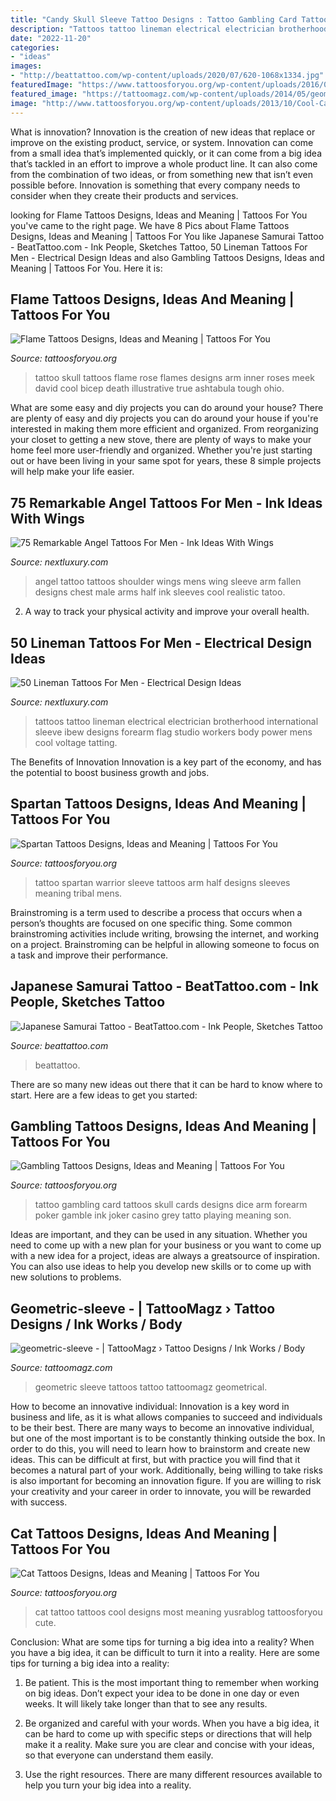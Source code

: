 ```yaml
---
title: "Candy Skull Sleeve Tattoo Designs : Tattoo Gambling Card Tattoos Skull Cards Designs Dice Arm Forearm Poker Gamble Ink Joker Casino Grey Tatto Playing Meaning Son"
description: "Tattoos tattoo lineman electrical electrician brotherhood international sleeve ibew designs forearm flag studio workers body power mens cool voltage tatting"
date: "2022-11-20"
categories:
- "ideas"
images:
- "http://beattattoo.com/wp-content/uploads/2020/07/620-1068x1334.jpg"
featuredImage: "https://www.tattoosforyou.org/wp-content/uploads/2016/05/Spartan-Tattoo-Sleeve.jpg"
featured_image: "https://tattoomagz.com/wp-content/uploads/2014/05/geometric-sleeve.jpg"
image: "http://www.tattoosforyou.org/wp-content/uploads/2013/10/Cool-Cat-Tattoos.jpg"
---
```



What is innovation?
Innovation is the creation of new ideas that replace or improve on the existing product, service, or system. Innovation can come from a small idea that’s implemented quickly, or it can come from a big idea that’s tackled in an effort to improve a whole product line. It can also come from the combination of two ideas, or from something new that isn’t even possible before. Innovation is something that every company needs to consider when they create their products and services.

	

		
looking for Flame Tattoos Designs, Ideas and Meaning | Tattoos For You you've came to the right page. We have 8 Pics about Flame Tattoos Designs, Ideas and Meaning | Tattoos For You like Japanese Samurai Tattoo - BeatTattoo.com - Ink People, Sketches Tattoo, 50 Lineman Tattoos For Men - Electrical Design Ideas and also Gambling Tattoos Designs, Ideas and Meaning | Tattoos For You. Here it is:
		
    
## Flame Tattoos Designs, Ideas And Meaning | Tattoos For You

<img loading=lazy src="http://www.tattoosforyou.org/wp-content/uploads/2013/11/Flame-Tattoos-For-Men.jpg" onerror="this.onerror=null;this.src='https://tse2.mm.bing.net/th?id=OIP.nsaeUnYENX-LU1vQB8P5AAHaJ6&amp;pid=15.1';" alt="Flame Tattoos Designs, Ideas and Meaning | Tattoos For You">

_Source: tattoosforyou.org_

>tattoo skull tattoos flame rose flames designs arm inner roses meek david cool bicep death illustrative true ashtabula tough ohio. 

	

What are some easy and diy projects you can do around your house?
There are plenty of easy and diy projects you can do around your house if you're interested in making them more efficient and organized. From reorganizing your closet to getting a new stove, there are plenty of ways to make your home feel more user-friendly and organized. Whether you're just starting out or have been living in your same spot for years, these 8 simple projects will help make your life easier.

    
## 75 Remarkable Angel Tattoos For Men - Ink Ideas With Wings

<img loading=lazy src="http://nextluxury.com/wp-content/uploads/men-angel-tattoo-on-shoulder.jpg" onerror="this.onerror=null;this.src='https://tse2.mm.bing.net/th?id=OIP.cg9VFBxzuHd3BoVRPhNQsgAAAA&amp;pid=15.1';" alt="75 Remarkable Angel Tattoos For Men - Ink Ideas With Wings">

_Source: nextluxury.com_

>angel tattoo tattoos shoulder wings mens wing sleeve arm fallen designs chest male arms half ink sleeves cool realistic tatoo. 

	

2. A way to track your physical activity and improve your overall health.

    
## 50 Lineman Tattoos For Men - Electrical Design Ideas

<img loading=lazy src="http://nextluxury.com/wp-content/uploads/forearm-sleeve-lineman-mens-tattoos.jpg" onerror="this.onerror=null;this.src='https://tse2.mm.bing.net/th?id=OIP.48LrBP1aIMoOOTUrluL_XQHaLG&amp;pid=15.1';" alt="50 Lineman Tattoos For Men - Electrical Design Ideas">

_Source: nextluxury.com_

>tattoos tattoo lineman electrical electrician brotherhood international sleeve ibew designs forearm flag studio workers body power mens cool voltage tatting. 

	

The Benefits of Innovation
Innovation is a key part of the economy, and has the potential to boost business growth and jobs.

    
## Spartan Tattoos Designs, Ideas And Meaning | Tattoos For You

<img loading=lazy src="https://www.tattoosforyou.org/wp-content/uploads/2016/05/Spartan-Tattoo-Sleeve.jpg" onerror="this.onerror=null;this.src='https://tse3.mm.bing.net/th?id=OIP.2JJFIRrHQY3clhjXMAGmCwHaJd&amp;pid=15.1';" alt="Spartan Tattoos Designs, Ideas and Meaning | Tattoos For You">

_Source: tattoosforyou.org_

>tattoo spartan warrior sleeve tattoos arm half designs sleeves meaning tribal mens. 

	

Brainstroming is a term used to describe a process that occurs when a person’s thoughts are focused on one specific thing. Some common brainstroming activities include writing, browsing the internet, and working on a project. Brainstroming can be helpful in allowing someone to focus on a task and improve their performance.

    
## Japanese Samurai Tattoo - BeatTattoo.com - Ink People, Sketches Tattoo

<img loading=lazy src="http://beattattoo.com/wp-content/uploads/2020/07/620-1068x1334.jpg" onerror="this.onerror=null;this.src='https://tse1.mm.bing.net/th?id=OIP.9ccN7RcnKuPjmr7LurNHagHaJQ&amp;pid=15.1';" alt="Japanese Samurai Tattoo - BeatTattoo.com - Ink People, Sketches Tattoo">

_Source: beattattoo.com_

>beattattoo. 

	

There are so many new ideas out there that it can be hard to know where to start. Here are a few ideas to get you started: 

    
## Gambling Tattoos Designs, Ideas And Meaning | Tattoos For You

<img loading=lazy src="https://www.tattoosforyou.org/wp-content/uploads/2016/02/Gambling-Tattoos-Designs.jpg" onerror="this.onerror=null;this.src='https://tse1.mm.bing.net/th?id=OIP.PtXfHeulnEDt_GQc3Hfm3QHaJ4&amp;pid=15.1';" alt="Gambling Tattoos Designs, Ideas and Meaning | Tattoos For You">

_Source: tattoosforyou.org_

>tattoo gambling card tattoos skull cards designs dice arm forearm poker gamble ink joker casino grey tatto playing meaning son. 

	

Ideas are important, and they can be used in any situation. Whether you need to come up with a new plan for your business or you want to come up with a new idea for a project, ideas are always a greatsource of inspiration. You can also use ideas to help you develop new skills or to come up with new solutions to problems.

    
## Geometric-sleeve - | TattooMagz › Tattoo Designs / Ink Works / Body

<img loading=lazy src="https://tattoomagz.com/wp-content/uploads/2014/05/geometric-sleeve.jpg" onerror="this.onerror=null;this.src='https://tse3.mm.bing.net/th?id=OIP.7is0Vm4wcmBCnfVxZLsLyQHaJ4&amp;pid=15.1';" alt="geometric-sleeve - | TattooMagz › Tattoo Designs / Ink Works / Body">

_Source: tattoomagz.com_

>geometric sleeve tattoos tattoo tattoomagz geometrical. 

	

How to become an innovative individual:
Innovation is a key word in business and life, as it is what allows companies to succeed and individuals to be their best. There are many ways to become an innovative individual, but one of the most important is to be constantly thinking outside the box. In order to do this, you will need to learn how to brainstorm and create new ideas. This can be difficult at first, but with practice you will find that it becomes a natural part of your work. Additionally, being willing to take risks is also important for becoming an innovation figure. If you are willing to risk your creativity and your career in order to innovate, you will be rewarded with success.

    
## Cat Tattoos Designs, Ideas And Meaning | Tattoos For You

<img loading=lazy src="http://www.tattoosforyou.org/wp-content/uploads/2013/10/Cool-Cat-Tattoos.jpg" onerror="this.onerror=null;this.src='https://tse4.mm.bing.net/th?id=OIP.Sl6i1fiFJtPA10ZNhO0UBQHaJ4&amp;pid=15.1';" alt="Cat Tattoos Designs, Ideas and Meaning | Tattoos For You">

_Source: tattoosforyou.org_

>cat tattoo tattoos cool designs most meaning yusrablog tattoosforyou cute. 

	

Conclusion: What are some tips for turning a big idea into a reality?
When you have a big idea, it can be difficult to turn it into a reality. Here are some tips for turning a big idea into a reality:
1. Be patient. This is the most important thing to remember when working on big ideas. Don’t expect your idea to be done in one day or even weeks. It will likely take longer than that to see any results.

2. Be organized and careful with your words. When you have a big idea, it can be hard to come up with specific steps or directions that will help make it a reality. Make sure you are clear and concise with your ideas, so that everyone can understand them easily.

3. Use the right resources. There are many different resources available to help you turn your big idea into a reality.


